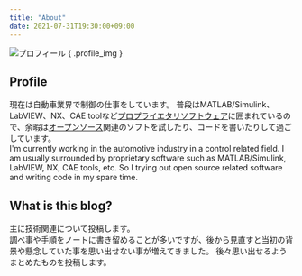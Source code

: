 ```yaml
---
title: "About"
date: 2021-07-31T19:30:00+09:00
---
```


![プロフィール](/img/profile.png)
{ .profile_img }

## Profile
現在は自動車業界で制御の仕事をしています。
普段はMATLAB/Simulink、LabVIEW、NX、CAE toolなど[プロプライエタリソフトウェア](https://ja.wikipedia.org/?curid=970664)に囲まれているので、余暇は[オープンソース](https://ja.wikipedia.org/?curid=1422)関連のソフトを試したり、コードを書いたりして過ごしています。
\
I'm currently working in the automotive industry in a control related field. I am usually surrounded by proprietary software such as MATLAB/Simulink, LabVIEW, NX, CAE tools, etc. So I trying out open source related software and writing code in my spare time.

## What is this blog?
主に技術関連について投稿します。\
調べ事や手順をノートに書き留めることが多いですが、後から見直すと当初の背景や懸念していた事を思い出せない事が増えてきました。
後々思い出せるようまとめたものを投稿します。


<style>
.profile_img img {
  border-radius: 50%;
  border: 1px solid #e1e4e8;
}
</style>